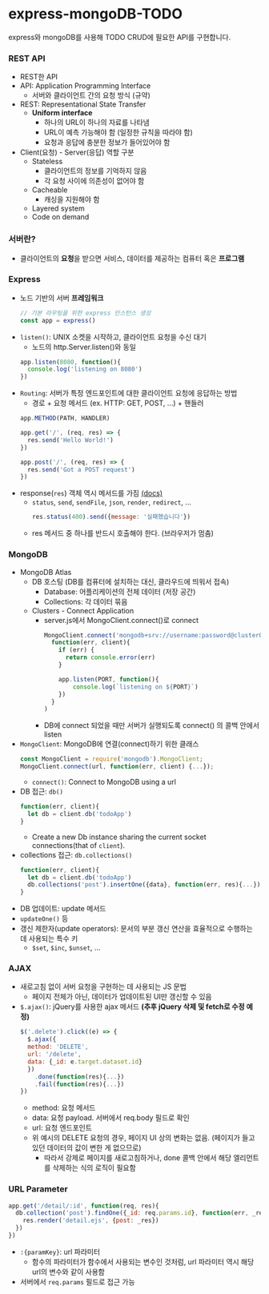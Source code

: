 # express-mongoDB-TODO
express와 mongoDB를 사용해 TODO CRUD에 필요한 API를 구현합니다.

### REST API
- REST한 API
- API: Application Programming Interface
  - 서버와 클라이언트 간의 요청 방식 (규약)
- REST: Representational State Transfer
  - **Uniform interface**
    - 하나의 URL이 하나의 자료를 나타냄
    - URL이 예측 가능해야 함 (일정한 규칙을 따라야 함)
    - 요청과 응답에 충분한 정보가 들어있어야 함
- Client(요청) - Server(응답) 역할 구분
  - Stateless
    - 클라이언트의 정보를 기억하지 않음
    - 각 요청 사이에 의존성이 없어야 함
  - Cacheable
    - 캐싱을 지원해야 함
  - Layered system
  - Code on demand

### 서버란?
- 클라이언트의 **요청**을 받으면 서비스, 데이터를 제공하는 컴퓨터 혹은 **프로그램**

### Express
- 노드 기반의 서버 **프레임워크**
  ```js
  // 기본 라우팅을 위한 express 인스턴스 생성
  const app = express()
  ```
- `listen()`: UNIX 소켓을 시작하고, 클라이언트 요청을 수신 대기 
  - 노드의 http.Server.listen()와 동일
  ```js
  app.listen(8080, function(){
    console.log('listening on 8080')
  })
  ```
- `Routing`: 서버가 특정 엔드포인트에 대한 클라이언트 요청에 응답하는 방법
  - 경로 + 요청 메서드 (ex. HTTP: GET, POST, ...) + 핸들러
  ```js
  app.METHOD(PATH, HANDLER)

  app.get('/', (req, res) => {
    res.send('Hello World!')
  })

  app.post('/', (req, res) => {
    res.send('Got a POST request')
  })
  ```
- response(`res`) 객체 역시 메서드를 가짐 [(docs)](https://expressjs.com/en/guide/routing.html)
  - `status`, `send`, `sendFile`, `json`, `render`, `redirect`, ...
    ```js
    res.status(400).send({message: '실패했습니다'})
    ```
  - res 메서드 중 하나를 반드시 호출해야 한다. (브라우저가 멈춤)


### MongoDB
- MongoDB Atlas
  - DB 호스팅 (DB를 컴퓨터에 설치하는 대신, 클라우드에 띄워서 접속)
    - Database: 어플리케이션의 전체 데이터 (저장 공간)
    - Collections: 각 데이터 묶음
  - Clusters - Connect Application 
    - server.js에서 MongoClient.connect()로 connect
      ```js
      MongoClient.connect('mongodb+srv://username:password@cluster0.vismpye.mongodb.net/?retryWrites=true&w=majority', 
        function(err, client){
          if (err) {
            return console.error(err)
          }

          app.listen(PORT, function(){
              console.log(`listening on ${PORT}`)
          })
        }
      )
      ```
    - DB에 connect 되었을 때만 서버가 실행되도록 connect() 의 콜백 안에서 listen
- `MongoClient`: MongoDB에 연결(connect)하기 위한 클래스
  ```js
  const MongoClient = require('mongodb').MongoClient;
  MongoClient.connect(url, function(err, client) {...});
  ```
  - `connect()`: Connect to MongoDB using a url
- DB 접근: `db()`
  ```js
  function(err, client){
    let db = client.db('todoApp')   
  }
  ```
  - Create a new Db instance sharing the current socket connections(that of `client`).
- collections 접근: `db.collections()`
  ```js
  function(err, client){
    let db = client.db('todoApp')
    db.collections('post').insertOne({data}, function(err, res){...})
  }
  ```
- DB 업데이트: update 메서드
 - `updateOne()` 등
 - 갱신 제한자(update operators): 문서의 부분 갱신 연산을 효율적으로 수행하는 데 사용되는 특수 키
   - `$set`, `$inc`, `$unset`, ...

### AJAX
- 새로고침 없이 서버 요청을 구현하는 데 사용되는 JS 문법
  - 페이지 전체가 아닌, 데이터가 업데이트된 UI만 갱신할 수 있음
- `$.ajax()`: jQuery를 사용한 ajax 메서드 **(추후 jQuery 삭제 및 fetch로 수정 예정)**
  ```js
  $('.delete').click((e) => {
    $.ajax({
    method: 'DELETE',
    url: '/delete',
    data: {_id: e.target.dataset.id}
    })
      .done(function(res){...})
      .fail(function(res){...})
  })
  ```
  - method: 요청 메서드
  - data: 요청 payload. 서버에서 req.body 필드로 확인
  - url: 요청 엔드포인트
  - 위 예시의 DELETE 요청의 경우, 페이지 UI 상의 변화는 없음. (페이지가 들고 있던 데이터의 값이 변한 게 없으므로)
    - 따라서 강제로 페이지를 새로고침하거나, done 콜백 안에서 해당 엘리먼트를 삭제하는 식의 로직이 필요함

### URL Parameter
```js
app.get('/detail/:id', function(req, res){
  db.collection('post').findOne({_id: req.params.id}, function(err, _res){
    res.render('detail.ejs', {post: _res})
  })
})
```
- `:{paramKey}`: url 파라미터
  - 함수의 파라미터가 함수에서 사용되는 변수인 것처럼, url 파라미터 역시 해당 url의 변수와 같이 사용함
- 서버에서 `req.params` 필드로 접근 가능